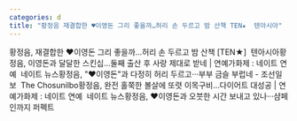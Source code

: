 ```yaml
---
categories: d
title: "황정음 재결합한 ♥이영돈 그리 좋을까…허리 손 두르고 밤 산책 TEN★  텐아시아"
---
```

황정음, 재결합한 ♥이영돈 그리 좋을까…허리 손 두르고 밤 산책 [TEN★]&nbsp;&nbsp;텐아시아황정음, 이영돈과 달달한 스킨십…둘째 출산 후 사랑 제대로 받네 | 연예가화제 : 네이트 연예&nbsp;&nbsp;네이트 뉴스황정음, "♥이영돈"과 다정히 허리 두르고···부부 금슬 부럽네 - 조선일보&nbsp;&nbsp;The Chosunilbo황정음, 완전 홀쭉한 볼살에 또렷 이목구비…다이어트 대성공 | 연예가화제 : 네이트 연예&nbsp;&nbsp;네이트 뉴스황정음, ♥이영돈과 오붓한 시간 보내고 있나···샴페인까지 퍼펙트 